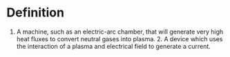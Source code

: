 # Definition

1.  A machine, such as an electric-arc chamber, that will generate very
    high heat fluxes to convert neutral gases into plasma. 2. A device
    which uses the interaction of a plasma and electrical field to
    generate a current.
